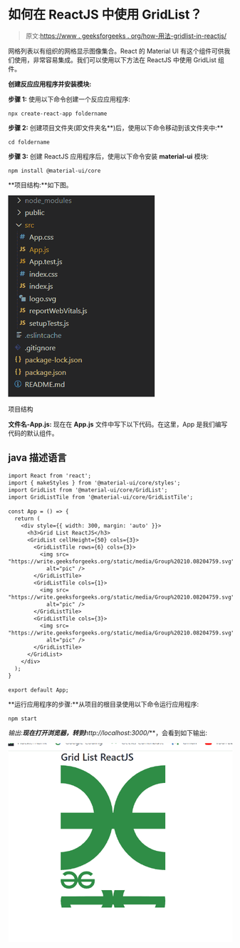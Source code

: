 # 如何在 ReactJS 中使用 GridList？

> 原文:[https://www . geeksforgeeks . org/how-用法-gridlist-in-reactjs/](https://www.geeksforgeeks.org/how-to-use-gridlist-in-reactjs/)

网格列表以有组织的网格显示图像集合。React 的 Material UI 有这个组件可供我们使用，非常容易集成。我们可以使用以下方法在 ReactJS 中使用 GridList 组件。

**创建反应应用程序并安装模块:**

**步骤 1:** 使用以下命令创建一个反应应用程序:

```
npx create-react-app foldername
```

**步骤 2:** 创建项目文件夹(即文件夹名**)后，使用以下命令移动到该文件夹中:**

```
cd foldername
```

**步骤 3:** 创建 ReactJS 应用程序后，使用以下命令安装 **material-ui** 模块:

```
npm install @material-ui/core
```

**项目结构:**如下图。

![](img/f04ae0d8b722a9fff0bd9bd138b29c23.png)

项目结构

**文件名-App.js:** 现在在 **App.js** 文件中写下以下代码。在这里，App 是我们编写代码的默认组件。

## java 描述语言

```
import React from 'react';
import { makeStyles } from '@material-ui/core/styles';
import GridList from '@material-ui/core/GridList';
import GridListTile from '@material-ui/core/GridListTile';

const App = () => {
  return (
    <div style={{ width: 300, margin: 'auto' }}>
      <h3>Grid List ReactJS</h3>
      <GridList cellHeight={50} cols={3}>
        <GridListTile rows={6} cols={3}>
          <img src=
"https://write.geeksforgeeks.org/static/media/Group%20210.08204759.svg"
            alt="pic" />
        </GridListTile>
        <GridListTile cols={1}>
          <img src=
"https://write.geeksforgeeks.org/static/media/Group%20210.08204759.svg"
            alt="pic" />
        </GridListTile>
        <GridListTile cols={3}>
          <img src=
"https://write.geeksforgeeks.org/static/media/Group%20210.08204759.svg"
            alt="pic" />
        </GridListTile>
      </GridList>
    </div>
  );
}

export default App;
```

**运行应用程序的步骤:**从项目的根目录使用以下命令运行应用程序:

```
npm start
```

**输出:**现在打开浏览器，转到***http://localhost:3000/***，会看到如下输出:

![](img/0f4d8f76602a001f72365c08d0e0e8a7.png)